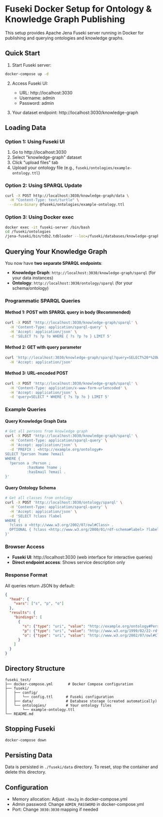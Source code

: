 # Fuseki Docker Setup for Ontology & Knowledge Graph Publishing

This setup provides Apache Jena Fuseki server running in Docker for publishing and querying ontologies and knowledge graphs.

## Quick Start

1. Start Fuseki server:
```bash
docker-compose up -d
```

2. Access Fuseki UI:
   - URL: http://localhost:3030
   - Username: admin
   - Password: admin

3. Your dataset endpoint: http://localhost:3030/knowledge-graph

## Loading Data

### Option 1: Using Fuseki UI
1. Go to http://localhost:3030
2. Select "knowledge-graph" dataset
3. Click "upload files" tab
4. Upload your ontology file (e.g., `fuseki/ontologies/example-ontology.ttl`)

### Option 2: Using SPARQL Update
```bash
curl -X POST http://localhost:3030/knowledge-graph/data \
  -H "Content-Type: text/turtle" \
  --data-binary @fuseki/ontologies/example-ontology.ttl
```

### Option 3: Using Docker exec
```bash
docker exec -it fuseki-server /bin/bash
cd /fuseki/ontologies
/jena-fuseki/bin/tdb2.tdbloader --loc=/fuseki/databases/knowledge-graph example-ontology.ttl
```

## Querying Your Knowledge Graph

You now have **two separate SPARQL endpoints**:
- **Knowledge Graph**: `http://localhost:3030/knowledge-graph/sparql` (for your data instances)
- **Ontology**: `http://localhost:3030/ontology/sparql` (for your schema/ontology)

### Programmatic SPARQL Queries

#### Method 1: POST with SPARQL query in body (Recommended)
```bash
curl -X POST 'http://localhost:3030/knowledge-graph/sparql' \
  -H 'Content-Type: application/sparql-query' \
  -H 'Accept: application/json' \
  -d 'SELECT ?s ?p ?o WHERE { ?s ?p ?o } LIMIT 5'
```

#### Method 2: GET with query parameter
```bash
curl 'http://localhost:3030/knowledge-graph/sparql?query=SELECT%20*%20WHERE%20%7B%20%3Fs%20%3Fp%20%3Fo%20%7D%20LIMIT%205' \
  -H 'Accept: application/json'
```

#### Method 3: URL-encoded POST
```bash
curl -X POST 'http://localhost:3030/knowledge-graph/sparql' \
  -H 'Content-Type: application/x-www-form-urlencoded' \
  -H 'Accept: application/json' \
  -d 'query=SELECT * WHERE { ?s ?p ?o } LIMIT 5'
```

### Example Queries

#### Query Knowledge Graph Data
```bash
# Get all persons from knowledge graph
curl -X POST 'http://localhost:3030/knowledge-graph/sparql' \
  -H 'Content-Type: application/sparql-query' \
  -H 'Accept: application/json' \
  -d 'PREFIX : <http://example.org/ontology#>
SELECT ?person ?name ?email
WHERE {
  ?person a :Person ;
          :hasName ?name ;
          :hasEmail ?email .
}'
```

#### Query Ontology Schema
```bash
# Get all classes from ontology
curl -X POST 'http://localhost:3030/ontology/sparql' \
  -H 'Content-Type: application/sparql-query' \
  -H 'Accept: application/json' \
  -d 'SELECT ?class ?label
WHERE {
  ?class a <http://www.w3.org/2002/07/owl#Class> .
  OPTIONAL { ?class <http://www.w3.org/2000/01/rdf-schema#label> ?label }
}'
```

### Browser Access
- **Fuseki UI**: http://localhost:3030 (web interface for interactive queries)
- **Direct endpoint access**: Shows service description only

### Response Format
All queries return JSON by default:
```json
{
  "head": {
    "vars": ["s", "p", "o"]
  },
  "results": {
    "bindings": [
      {
        "s": {"type": "uri", "value": "http://example.org/ontology#Person"},
        "p": {"type": "uri", "value": "http://www.w3.org/1999/02/22-rdf-syntax-ns#type"},
        "o": {"type": "uri", "value": "http://www.w3.org/2002/07/owl#Class"}
      }
    ]
  }
}
```

## Directory Structure
```
fuseki_test/
├── docker-compose.yml       # Docker Compose configuration
├── fuseki/
│   ├── config/
│   │   └── config.ttl      # Fuseki configuration
│   ├── data/               # Database storage (created automatically)
│   └── ontologies/         # Your ontology files
│       └── example-ontology.ttl
└── README.md
```

## Stopping Fuseki
```bash
docker-compose down
```

## Persisting Data
Data is persisted in `./fuseki/data` directory. To reset, stop the container and delete this directory.

## Configuration
- Memory allocation: Adjust `-Xmx2g` in docker-compose.yml
- Admin password: Change `ADMIN_PASSWORD` in docker-compose.yml
- Port: Change `3030:3030` mapping if needed